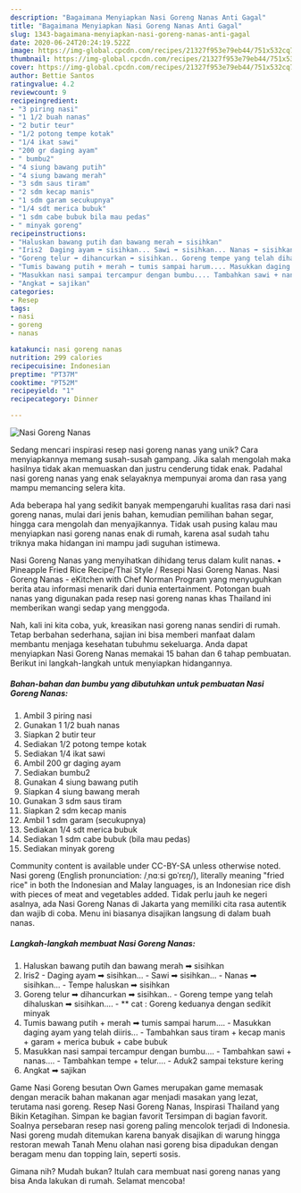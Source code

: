 ```yaml
---
description: "Bagaimana Menyiapkan Nasi Goreng Nanas Anti Gagal"
title: "Bagaimana Menyiapkan Nasi Goreng Nanas Anti Gagal"
slug: 1343-bagaimana-menyiapkan-nasi-goreng-nanas-anti-gagal
date: 2020-06-24T20:24:19.522Z
image: https://img-global.cpcdn.com/recipes/21327f953e79eb44/751x532cq70/nasi-goreng-nanas-foto-resep-utama.jpg
thumbnail: https://img-global.cpcdn.com/recipes/21327f953e79eb44/751x532cq70/nasi-goreng-nanas-foto-resep-utama.jpg
cover: https://img-global.cpcdn.com/recipes/21327f953e79eb44/751x532cq70/nasi-goreng-nanas-foto-resep-utama.jpg
author: Bettie Santos
ratingvalue: 4.2
reviewcount: 9
recipeingredient:
- "3 piring nasi"
- "1 1/2 buah nanas"
- "2 butir teur"
- "1/2 potong tempe kotak"
- "1/4 ikat sawi"
- "200 gr daging ayam"
- " bumbu2"
- "4 siung bawang putih"
- "4 siung bawang merah"
- "3 sdm saus tiram"
- "2 sdm kecap manis"
- "1 sdm garam secukupnya"
- "1/4 sdt merica bubuk"
- "1 sdm cabe bubuk bila mau pedas"
- " minyak goreng"
recipeinstructions:
- "Haluskan bawang putih dan bawang merah ➡ sisihkan"
- "Iris2  Daging ayam ➡ sisihkan... Sawi ➡ sisihkan... Nanas ➡ sisihkan... Tempe haluskan ➡ sisihkan"
- "Goreng telur ➡ dihancurkan ➡ sisihkan.. Goreng tempe yang telah dihaluskan ➡ sisihkan.... ** cat : Goreng keduanya dengan sedikit minyak"
- "Tumis bawang putih + merah ➡ tumis sampai harum.... Masukkan daging ayam yang telah diiris... Tambahkan saus tiram + kecap manis + garam + merica bubuk + cabe bubuk"
- "Masukkan nasi sampai tercampur dengan bumbu.... Tambahkan sawi + nanas.... Tambahkan tempe + telur.... Aduk2 sampai teksture kering"
- "Angkat ➡ sajikan"
categories:
- Resep
tags:
- nasi
- goreng
- nanas

katakunci: nasi goreng nanas 
nutrition: 299 calories
recipecuisine: Indonesian
preptime: "PT37M"
cooktime: "PT52M"
recipeyield: "1"
recipecategory: Dinner

---
```



![Nasi Goreng Nanas](https://img-global.cpcdn.com/recipes/21327f953e79eb44/751x532cq70/nasi-goreng-nanas-foto-resep-utama.jpg)

Sedang mencari inspirasi resep nasi goreng nanas yang unik? Cara menyiapkannya memang susah-susah gampang. Jika salah mengolah maka hasilnya tidak akan memuaskan dan justru cenderung tidak enak. Padahal nasi goreng nanas yang enak selayaknya mempunyai aroma dan rasa yang mampu memancing selera kita.

Ada beberapa hal yang sedikit banyak mempengaruhi kualitas rasa dari nasi goreng nanas, mulai dari jenis bahan, kemudian pemilihan bahan segar, hingga cara mengolah dan menyajikannya. Tidak usah pusing kalau mau menyiapkan nasi goreng nanas enak di rumah, karena asal sudah tahu triknya maka hidangan ini mampu jadi suguhan istimewa.

Nasi Goreng Nanas yang menyihatkan dihidang terus dalam kulit nanas. • Pineapple Fried Rice Recipe/Thai Style / Resepi Nasi Goreng Nanas. Nasi Goreng Nanas - eKitchen with Chef Norman Program yang menyuguhkan berita atau informasi menarik dari dunia entertainment. Potongan buah nanas yang digunakan pada resep nasi goreng nanas khas Thailand ini memberikan wangi sedap yang menggoda.


Nah, kali ini kita coba, yuk, kreasikan nasi goreng nanas sendiri di rumah. Tetap berbahan sederhana, sajian ini bisa memberi manfaat dalam membantu menjaga kesehatan tubuhmu sekeluarga. Anda dapat menyiapkan Nasi Goreng Nanas memakai 15 bahan dan 6 tahap pembuatan. Berikut ini langkah-langkah untuk menyiapkan hidangannya.

<!--inarticleads1-->

##### Bahan-bahan dan bumbu yang dibutuhkan untuk pembuatan Nasi Goreng Nanas:

1. Ambil 3 piring nasi
1. Gunakan 1 1/2 buah nanas
1. Siapkan 2 butir teur
1. Sediakan 1/2 potong tempe kotak
1. Sediakan 1/4 ikat sawi
1. Ambil 200 gr daging ayam
1. Sediakan  bumbu2
1. Gunakan 4 siung bawang putih
1. Siapkan 4 siung bawang merah
1. Gunakan 3 sdm saus tiram
1. Siapkan 2 sdm kecap manis
1. Ambil 1 sdm garam (secukupnya)
1. Sediakan 1/4 sdt merica bubuk
1. Sediakan 1 sdm cabe bubuk (bila mau pedas)
1. Sediakan  minyak goreng


Community content is available under CC-BY-SA unless otherwise noted. Nasi goreng (English pronunciation: /ˌnɑːsi ɡɒˈrɛŋ/), literally meaning &#34;fried rice&#34; in both the Indonesian and Malay languages, is an Indonesian rice dish with pieces of meat and vegetables added. Tidak perlu jauh ke negeri asalnya, ada Nasi Goreng Nanas di Jakarta yang memiliki cita rasa autentik dan wajib di coba. Menu ini biasanya disajikan langsung di dalam buah nanas. 

<!--inarticleads2-->

##### Langkah-langkah membuat Nasi Goreng Nanas:

1. Haluskan bawang putih dan bawang merah ➡ sisihkan
1. Iris2  - Daging ayam ➡ sisihkan... - Sawi ➡ sisihkan... - Nanas ➡ sisihkan... - Tempe haluskan ➡ sisihkan
1. Goreng telur ➡ dihancurkan ➡ sisihkan.. - Goreng tempe yang telah dihaluskan ➡ sisihkan.... - ** cat : Goreng keduanya dengan sedikit minyak
1. Tumis bawang putih + merah ➡ tumis sampai harum.... - Masukkan daging ayam yang telah diiris... - Tambahkan saus tiram + kecap manis + garam + merica bubuk + cabe bubuk
1. Masukkan nasi sampai tercampur dengan bumbu.... - Tambahkan sawi + nanas.... - Tambahkan tempe + telur.... - Aduk2 sampai teksture kering
1. Angkat ➡ sajikan


Game Nasi Goreng besutan Own Games merupakan game memasak dengan meracik bahan makanan agar menjadi masakan yang lezat, terutama nasi goreng. Resep Nasi Goreng Nanas, Inspirasi Thailand yang Bikin Ketagihan. Simpan ke bagian favorit Tersimpan di bagian favorit. Soalnya persebaran resep nasi goreng paling mencolok terjadi di Indonesia. Nasi goreng mudah ditemukan karena banyak disajikan di warung hingga restoran mewah Tanah Menu olahan nasi goreng bisa dipadukan dengan beragam menu dan topping lain, seperti sosis. 

Gimana nih? Mudah bukan? Itulah cara membuat nasi goreng nanas yang bisa Anda lakukan di rumah. Selamat mencoba!
